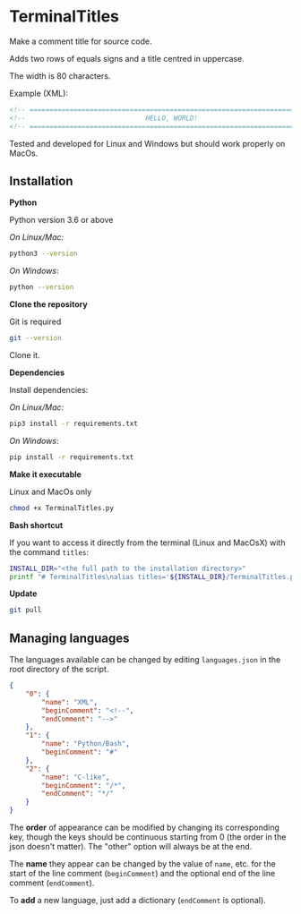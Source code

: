# TerminalTitles


Make a comment title for source code. 

Adds two rows of equals signs and a title centred in uppercase.

The width is 80 characters.

Example (XML):
```xml
<!-- ======================================================================= -->
<!--                              HELLO, WORLD!                              -->
<!-- ======================================================================= -->
```

Tested and developed for Linux and Windows but should work properly on MacOs.

## Installation

**Python**

Python version 3.6 or above

_On Linux/Mac:_
```bash
python3 --version
```

_On Windows_:
```bash
python --version
```

**Clone the repository**

Git is required

```bash
git --version
```

Clone it.

**Dependencies**

Install dependencies:

_On Linux/Mac:_
```bash
pip3 install -r requirements.txt
```

_On Windows_:
```bash
pip install -r requirements.txt
```

**Make it executable**

Linux and MacOs only
```bash
chmod +x TerminalTitles.py
```

**Bash shortcut**

If you want to access it directly from the terminal (Linux and MacOsX) with the command `titles`:
```bash
INSTALL_DIR="<the full path to the installation directory>"
printf "# TerminalTitles\nalias titles='${INSTALL_DIR}/TerminalTitles.py'" >> ~/.bash_aliases
```

**Update**

```bash
git pull
```

## Managing languages
The languages available can be changed by editing `languages.json` in the root directory of the script.
```json
{
    "0": {
        "name": "XML",
        "beginComment": "<!--",
        "endComment": "-->"
    },
    "1": {
        "name": "Python/Bash",
        "beginComment": "#"
    },
    "2": {
        "name": "C-like",
        "beginComment": "/*",
        "endComment": "*/"
    }
}
```

The **order** of appearance can be modified by changing its corresponding key, though the keys should be continuous starting from 0 (the order in the json doesn't matter). The "other" option will always be at the end.

The **name** they appear can be changed by the value of `name`, etc. for the start of the line comment (`beginComment`) and the optional end of the line comment (`endComment`).

To **add** a new language, just add a dictionary (`endComment` is optional).

